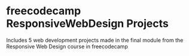 # freecodecamp ResponsiveWebDesign Projects
Includes 5 web development projects made in the final module from the Responsive Web Design course in freecodecamp
